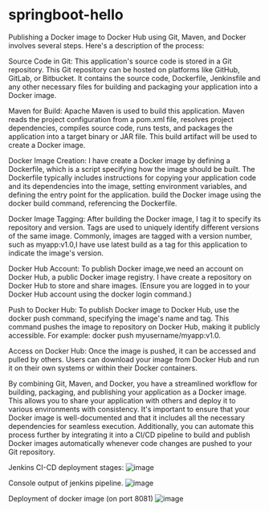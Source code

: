 # springboot-hello
Publishing a Docker image to Docker Hub using Git, Maven, and Docker involves several steps. Here's a description of the process:

Source Code in Git:
This application's source code is stored in a Git repository. This Git repository can be hosted on platforms like GitHub, GitLab, or Bitbucket. It contains the source code, Dockerfile, Jenkinsfile and any other necessary files for building and packaging your application into a Docker image.

Maven for Build:
Apache Maven is used to build this application. Maven reads the project configuration from a pom.xml file, resolves project dependencies, compiles source code, runs tests, and packages the application into a target binary or JAR file. This build artifact will be used to create a Docker image.

Docker Image Creation:
I have  create a Docker image by defining a Dockerfile, which is a script specifying how the image should be built. The Dockerfile typically includes instructions for copying your application code and its dependencies into the image, setting environment variables, and defining the entry point for the application.  build the Docker image using the docker build command, referencing the Dockerfile.

Docker Image Tagging:
After building the Docker image, I  tag it to specify its repository and version. Tags are used to uniquely identify different versions of the same image. Commonly, images are tagged with a version number, such as myapp:v1.0,I have use latest build as a tag for this application to indicate the image's version.

Docker Hub Account:
To publish  Docker image,we need an account on Docker Hub, a public Docker image registry. I have  create a repository on Docker Hub to store and share  images. (Ensure you are logged in to your Docker Hub account using the docker login command.)

Push to Docker Hub:
To publish  Docker image to Docker Hub, use the docker push command, specifying the image's name and tag. This command pushes the image to  repository on Docker Hub, making it publicly accessible. For example: docker push myusername/myapp:v1.0.

Access on Docker Hub:
Once the image is pushed, it can be accessed and pulled by others. Users can download your image from Docker Hub and run it on their own systems or within their Docker containers.

By combining Git, Maven, and Docker, you have a streamlined workflow for building, packaging, and publishing your application as a Docker image. This allows you to share your application with others and deploy it to various environments with consistency. It's important to ensure that your Docker image is well-documented and that it includes all the necessary dependencies for seamless execution. Additionally, you can automate this process further by integrating it into a CI/CD pipeline to build and publish Docker images automatically whenever code changes are pushed to your Git repository.

Jenkins CI-CD deployment stages:
![image](https://github.com/chintan2812/springboot-hello/assets/142546141/6b65b015-82dc-43be-8f93-2615fd92bf1e)

Console output of jenkins pipeline.
![image](https://github.com/chintan2812/springboot-hello/assets/142546141/92749fca-0ae2-4d20-a640-b9767dc131ef)

Deployment of docker image (on port 8081)
![image](https://github.com/chintan2812/springboot-hello/assets/142546141/22b69d81-fb13-4eac-bc5e-7ffe99de757f)


